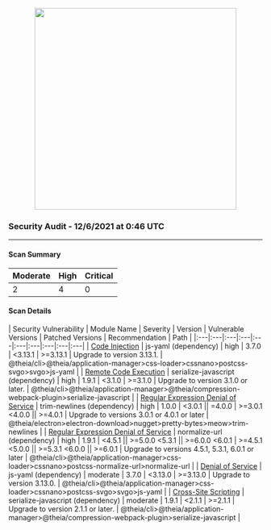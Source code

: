 <div align='center'><br /><img src="https://raw.githubusercontent.com/theia-ide/security-audit/master/assets/security-header.png" width="400px"/></div>

### Security Audit - 12/6/2021 at 0:46 UTC
-- -

#### Scan Summary

| Moderate | High | Critical |
|:---|:---|:---|
| 2 | 4 | 0 |


#### Scan Details

| Security Vulnerability | Module Name | Severity | Version | Vulnerable Versions | Patched Versions | Recommendation | Path |
|:---|:---|:---|:---|:---|:---|:---|:---|:---|:---|
| [Code Injection](https://npmjs.com/advisories/813) | js-yaml (dependency) | high | 3.7.0 | <3.13.1 | >=3.13.1 | Upgrade to version 3.13.1. | @theia/cli>@theia/application-manager>css-loader>cssnano>postcss-svgo>svgo>js-yaml |
| [Remote Code Execution](https://npmjs.com/advisories/1548) | serialize-javascript (dependency) | high | 1.9.1 | <3.1.0 | >=3.1.0 | Upgrade to version 3.1.0 or later. | @theia/cli>@theia/application-manager>@theia/compression-webpack-plugin>serialize-javascript |
| [Regular Expression Denial of Service](https://npmjs.com/advisories/1753) | trim-newlines (dependency) | high | 1.0.0 | <3.0.1 \|\| =4.0.0 | >=3.0.1 <4.0.0 \|\| >=4.0.1 | Upgrade to versions 3.0.1 or 4.0.1 or later | @theia/electron>electron-download>nugget>pretty-bytes>meow>trim-newlines |
| [Regular Expression Denial of Service](https://npmjs.com/advisories/1755) | normalize-url (dependency) | high | 1.9.1 | <4.5.1 \|\| >=5.0.0 <5.3.1 \|\| >=6.0.0 <6.0.1 | >=4.5.1 <5.0.0 \|\| >=5.3.1 <6.0.0 \|\| >=6.0.1 | Upgrade to versions 4.5.1, 5.3.1, 6.0.1 or later | @theia/cli>@theia/application-manager>css-loader>cssnano>postcss-normalize-url>normalize-url |
| [Denial of Service](https://npmjs.com/advisories/788) | js-yaml (dependency) | moderate | 3.7.0 | <3.13.0 | >=3.13.0 | Upgrade to version 3.13.0. | @theia/cli>@theia/application-manager>css-loader>cssnano>postcss-svgo>svgo>js-yaml |
| [Cross-Site Scripting](https://npmjs.com/advisories/1426) | serialize-javascript (dependency) | moderate | 1.9.1 | <2.1.1 | >=2.1.1 | Upgrade to version 2.1.1 or later. | @theia/cli>@theia/application-manager>@theia/compression-webpack-plugin>serialize-javascript |

